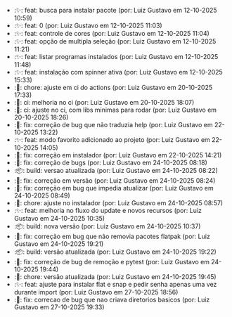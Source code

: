 - :✨: feat: busca para instalar pacote (por: Luiz Gustavo em 12-10-2025 10:59)
- :✨: feat: 0 (por: Luiz Gustavo em 12-10-2025 11:03)
- :✨: feat: controle de cores (por: Luiz Gustavo em 12-10-2025 11:04)
- :✨: feat: opção de multipla seleção (por: Luiz Gustavo em 12-10-2025 11:21)
- :✨: feat: listar programas instalados (por: Luiz Gustavo em 12-10-2025 11:48)
- :✨: feat: instalação com spinner ativa (por: Luiz Gustavo em 12-10-2025 15:33)
- :🔧: chore: ajuste em ci do actions (por: Luiz Gustavo em 20-10-2025 17:33)
- :🧱: ci: melhoria no ci (por: Luiz Gustavo em 20-10-2025 18:07)
- :🧱: ci: ajuste no ci, com libs minimas para rodar (por: Luiz Gustavo em 20-10-2025 18:26)
- :🐛: fix: correção de bug que não traduzia help (por: Luiz Gustavo em 22-10-2025 13:22)
- :✨: feat: modo favorito adicionado ao projeto (por: Luiz Gustavo em 22-10-2025 14:05)
- :🐛: fix: correção em instalador (por: Luiz Gustavo em 22-10-2025 14:21)
- :🐛: fix: correção de bugs (por: Luiz Gustavo em 24-10-2025 08:18)
- :📦: build: versao atualizada (por: Luiz Gustavo em 24-10-2025 08:22)
- :🐛: fix: correção em versão (por: Luiz Gustavo em 24-10-2025 08:24)
- :🐛: fix: correção em bug que impedia atualizar (por: Luiz Gustavo em 24-10-2025 08:49)
- :🔧: chore: ajuste no instalador (por: Luiz Gustavo em 24-10-2025 08:57)
- :✨: feat: melhoria no fluxo do update e novos recursos (por: Luiz Gustavo em 24-10-2025 10:35)
- :📦: build: nova versão (por: Luiz Gustavo em 24-10-2025 10:37)
- :🐛: fix: correção em bug que não removia pacotes flatpak (por: Luiz Gustavo em 24-10-2025 19:21)
- :📦: build: versão atualizada (por: Luiz Gustavo em 24-10-2025 19:22)
- :🐛: fix: correção de bug de remoção e pytest (por: Luiz Gustavo em 24-10-2025 19:44)
- :🔧: chore: versão atualizada (por: Luiz Gustavo em 24-10-2025 19:45)
- :✨: feat: ajuste para instalar flat e snap e pedir senha apenas uma vez durante import (por: Luiz Gustavo em 27-10-2025 18:56)
- :🐛: fix: correcao de bug que nao criava diretorios basicos (por: Luiz Gustavo em 27-10-2025 19:33)
